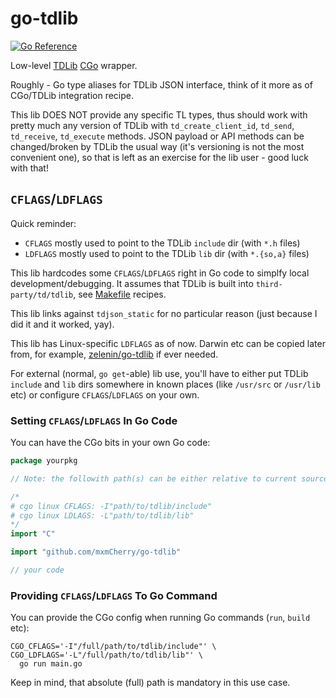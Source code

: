 # go-tdlib

[![Go Reference](https://pkg.go.dev/badge/github.com/mxmCherry/go-tdlib.svg)](https://pkg.go.dev/github.com/mxmCherry/go-tdlib)

Low-level [TDLib](https://github.com/tdlib/td) [CGo](https://pkg.go.dev/cmd/cgo) wrapper.

Roughly - Go type aliases for TDLib JSON interface, think of it more as of CGo/TDLib integration recipe.

This lib DOES NOT provide any specific TL types, thus should work with pretty much any version of TDLib with `td_create_client_id`, `td_send`, `td_receive`, `td_execute` methods. JSON payload or API methods can be changed/broken by TDLib the usual way (it's versioning is not the most convenient one), so that is left as an exercise for the lib user - good luck with that!

## `CFLAGS`/`LDFLAGS`

Quick reminder:

- `CFLAGS` mostly used to point to the TDLib `include` dir (with `*.h` files)
- `LDFLAGS` mostly used to point to the TDLib `lib` dir (with `*.{so,a}` files)

This lib hardcodes some `CFLAGS`/`LDFLAGS` right in Go code to simplfy local development/debugging. It assumes that TDLib is built into `third-party/td/tdlib`, see [Makefile](./Makefile) recipes.

This lib links against `tdjson_static` for no particular reason (just because I did it and it worked, yay).

This lib has Linux-specific `LDFLAGS` as of now. Darwin etc can be copied later from, for example, [zelenin/go-tdlib](https://github.com/zelenin/go-tdlib) if ever needed.

For external (normal, `go get`-able) lib use, you'll have to either put TDLib `include` and `lib` dirs somewhere in known places (like `/usr/src` or `/usr/lib` etc) or configure `CFLAGS`/`LDFLAGS` on your own.

### Setting `CFLAGS`/`LDFLAGS` In Go Code

You can have the CGo bits in your own Go code:

```go
package yourpkg

// Note: the followith path(s) can be either relative to current source dir or be absolute (full) ones like "/full/path/to/tdlib/{include,dir}"

/*
# cgo linux CFLAGS: -I"path/to/tdlib/include"
# cgo linux LDLAGS: -L"path/to/tdlib/lib"
*/
import "C"

import "github.com/mxmCherry/go-tdlib"

// your code
```

### Providing `CFLAGS`/`LDFLAGS` To Go Command

You can provide the CGo config when running Go commands (`run`, `build` etc):

```shell
CGO_CFLAGS='-I"/full/path/to/tdlib/include"' \
CGO_LDFLAGS='-L"/full/path/to/tdlib/lib"' \
  go run main.go
```

Keep in mind, that absolute (full) path is mandatory in this use case.
